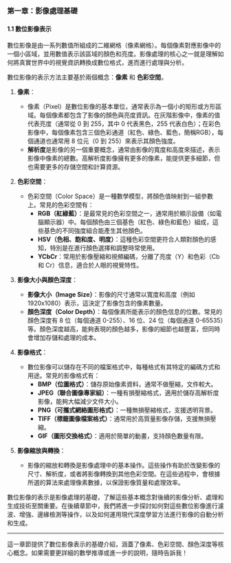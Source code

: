 ### 第一章：影像處理基礎

#### 1.1 數位影像表示

數位影像是由一系列數值所組成的二維網格（像素網格）。每個像素對應影像中的一個小區域，並用數值表示該區域的顏色和亮度。影像處理的核心之一就是理解如何將真實世界中的視覺資訊轉換成數位格式，進而進行處理與分析。

數位影像的表示方法主要基於兩個概念：**像素** 和 **色彩空間**。

1. **像素**：
   - 像素（Pixel）是數位影像的基本單位，通常表示為一個小的矩形或方形區域。每個像素都包含了影像的顏色與亮度資訊。在灰階影像中，像素的值代表亮度（通常從 0 到 255，其中 0 代表黑色，255 代表白色）；在彩色影像中，每個像素包含三個色彩通道（紅色、綠色、藍色，簡稱RGB），每個通道也通常用 8 位元（0 到 255）來表示其顏色強度。
   - **解析度**是影像的另一個重要概念，通常由影像的寬度和高度來描述，表示影像中像素的總數。高解析度影像擁有更多的像素，能提供更多細節，但也需要更多的存儲空間和計算資源。

2. **色彩空間**：
   - 色彩空間（Color Space）是一種數學模型，將顏色值映射到一組參數上。常見的色彩空間有：
     - **RGB（紅綠藍）**：是最常見的色彩空間之一，通常用於顯示設備（如電腦顯示器）中。每個顏色由三個基色（紅色、綠色和藍色）組成，這些基色的不同強度組合能產生其他顏色。
     - **HSV（色相、飽和度、明度）**：這種色彩空間更符合人類對顏色的感知，特別是在進行顏色選擇和調整時常使用。
     - **YCbCr**：常用於影像壓縮和視頻編碼，分離了亮度（Y）和色彩（Cb 和 Cr）信息，適合於人眼的視覺特性。

3. **影像大小與顏色深度**：
   - **影像大小（Image Size）**：影像的尺寸通常以寬度和高度（例如 1920x1080）表示，這決定了影像包含的像素數量。
   - **顏色深度（Color Depth）**：每個像素所能表示的顏色信息的位數。常見的顏色深度有 8 位（每個通道 0-255）、16 位、24 位（每個通道 0-65535）等。顏色深度越高，能夠表現的顏色越多，影像的細節也越豐富，但同時會增加存儲和處理的成本。

4. **影像格式**：
   - 數位影像可以儲存在不同的檔案格式中，每種格式有其特定的編碼方式和用途。常見的影像格式有：
     - **BMP（位圖格式）**：儲存原始像素資料，通常不做壓縮，文件較大。
     - **JPEG（聯合圖像專家組）**：一種有損壓縮格式，適用於儲存高解析度影像，能夠大幅減少文件大小。
     - **PNG（可攜式網絡圖形格式）**：一種無損壓縮格式，支援透明背景。
     - **TIFF（標籤圖像檔案格式）**：通常用於高質量影像存儲，支援無損壓縮。
     - **GIF（圖形交換格式）**：適用於簡單的動畫，支持顏色數量有限。

5. **影像縮放與轉換**：
   - 影像的縮放和轉換是影像處理中的基本操作。這些操作有助於改變影像的尺寸、解析度，或者將影像轉換到其他色彩空間。在這些過程中，會根據所選的算法來處理像素數據，以保證影像質量和處理效率。

數位影像的表示是影像處理的基礎，了解這些基本概念對後續的影像分析、處理和生成技術至關重要。在後續章節中，我們將進一步探討如何對這些數位影像進行濾波、增強、邊緣檢測等操作，以及如何運用現代深度學習方法進行影像的自動分析和生成。

---

這一章節提供了數位影像表示的基礎介紹，涵蓋了像素、色彩空間、顏色深度等核心概念。如果需要更詳細的數學推導或進一步的說明，隨時告訴我！